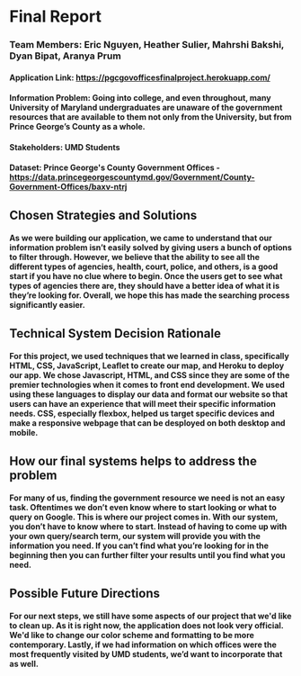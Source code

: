 # Final Report
### Team Members: Eric Nguyen, Heather Sulier, Mahrshi Bakshi, Dyan Bipat, Aranya Prum 
#### Application Link: https://pgcgovofficesfinalproject.herokuapp.com/ 
#### Information Problem: Going into college, and even throughout, many University of Maryland undergraduates are unaware of the government resources that are available to them not only from the University, but from Prince George’s County as a whole.
#### Stakeholders: UMD Students
#### Dataset: Prince George's County Government Offices - https://data.princegeorgescountymd.gov/Government/County-Government-Offices/baxv-ntrj
## Chosen Strategies and Solutions
#### As we were building our application, we came to understand that our information problem isn’t easily solved by giving users a bunch of options to filter through. However, we believe that the ability to see all the different types of agencies, health, court, police, and others, is a good start if you have no clue where to begin. Once the users get to see what types of agencies there are, they should have a better idea of what it is they’re looking for. Overall, we hope this has made the searching process significantly easier.
## Technical System Decision Rationale
#### For this project, we used techniques that we learned in class, specifically HTML, CSS, JavaScript, Leaflet to create our map, and Heroku to deploy our app. We chose Javascript, HTML, and CSS since they are some of the premier technologies when it comes to front end development. We used  using these languages to display our data and format our website so that users can have an experience that will meet their specific information needs. CSS, especially flexbox, helped us target specific devices and make a responsive webpage that can be desployed on both desktop and mobile.
## How our final systems helps to address the problem
#### For many of us, finding the government resource we need is not an easy task. Oftentimes we don’t even know where to start looking or what to query on Google. This is where our project comes in. With our system, you don’t have to know where to start. Instead of having to come up with your own query/search term, our system will provide you with the information you need. If you can’t find what you’re looking for in the beginning then you can further filter your results until you find what you need.
## Possible Future Directions
#### For our next steps, we still have some aspects of our project that we'd like to clean up. As it is right now, the application does not look very official. We'd like to change our color scheme and formatting to be more contemporary. Lastly, if we had information on which offices were the most frequently visited by UMD students, we’d want to incorporate that as well.
